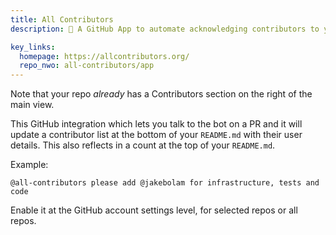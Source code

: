 ```yaml
---
title: All Contributors
description: 🤖 A GitHub App to automate acknowledging contributors to your open source projects

key_links:
  homepage: https://allcontributors.org/
  repo_nwo: all-contributors/app
---
```


Note that your repo _already_ has a Contributors section on the right of the main view.

This GitHub integration which lets you talk to the bot on a PR and it will update a contributor list at the bottom of your `README.md` with their user details. This also reflects in a count at the top of your `README.md`.

Example:

```
@all-contributors please add @jakebolam for infrastructure, tests and code
```

Enable it at the GitHub account settings level, for selected repos or all repos.
